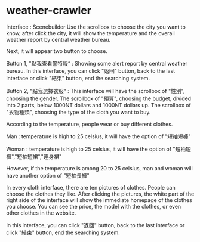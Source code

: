 # weather-crawler
Interface : Scenebuilder
Use the scrollbox to choose the city you want to know, after click the city, it will show the temperature and the overall weather report by central weather bureau. 

Next, it will appear two button to choose.

Button 1, "點我查看警特報“ : Showing some alert report by central weather bureau. In this interface, you can click "返回" button, back to the last interface or click "結束"  button, end the searching system.

Button 2, "點我選擇衣服“ : This interface will have the scrollbox of "性別", choosing the gender. The scrollbox of "預算", choosing the budget, divided into 2 parts, below 1000NT dollars and 1000NT dollars up. The scrollbox of "衣物種類", choosing the type of the cloth you want to buy.

According to the temperature, people wear or buy different clothes.

Man : temperature is high to 25 celsius, it will have the option of "短袖短褲"

Woman : temperature is high to 25 celsius, it will have the option of "短袖短褲","短袖短裙","連身裙"

However, if the temperature is among 20 to 25 celsius, man and woman will have another option of "短袖長褲"

In every cloth interface, there are ten pictures of clothes. People can choose the clothes they like. After clicking the pictures, the white part of the right side of the interface will show the immediate homepage of the clothes you choose. You can see the price, the model with the clothes, or even other clothes in the website.

In this interface, you can click "返回" button, back to the last interface or click "結束"  button, end the searching system.
